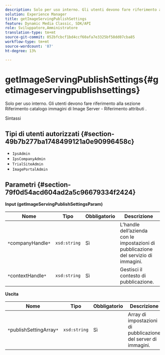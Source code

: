 ```yaml
---
description: Solo per uso interno. Gli utenti devono fare riferimento alla sezione Riferimento catalogo immagini di Image Server - Riferimento attributi .
solution: Experience Manager
title: getImageServingPublishSettings
feature: Dynamic Media Classic, SDK/API
role: Sviluppatore,Amministratore
translation-type: tm+mt
source-git-commit: 052bfcbcf1bd4ccf60afa7e3325bf58dd07cba85
workflow-type: tm+mt
source-wordcount: '87'
ht-degree: 13%

---
```



# getImageServingPublishSettings{#getimageservingpublishsettings}

Solo per uso interno. Gli utenti devono fare riferimento alla sezione Riferimento catalogo immagini di Image Server - Riferimento attributi .

Sintassi

## Tipi di utenti autorizzati {#section-49b7b277ba1748499121a0e90996458c}

* `IpsAdmin`
* `IpsCompanyAdmin`
* `TrialSiteAdmin`
* `ImagePortalAdmin`

## Parametri {#section-79f0d54acd604ad2a5c96679334f2424}

**Input (getImageServingPublishSettingsParam)**

| Nome | Tipo | Obbligatorio | Descrizione |
|---|---|---|---|
| `*`companyHandle`*` | `xsd:string` | Sì | L’handle dell’azienda con le impostazioni di pubblicazione del servizio di immagini. |
| `*`contextHandle`*` | `xsd:string` | Sì | Gestisci il contesto di pubblicazione. |

**Uscita**

| Nome | Tipo | Obbligatorio | Descrizione |
|---|---|---|---|
| `*`publishSettingArray`*` | `xsd:string` | Sì | Array di impostazioni di pubblicazione del server di immagini. |

